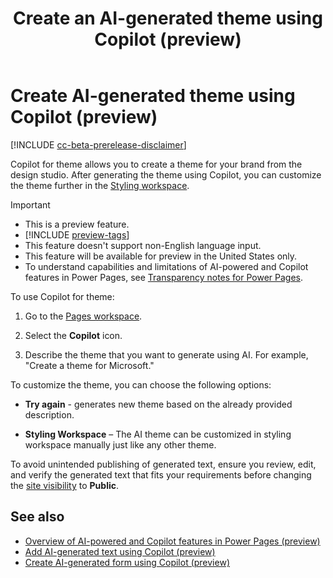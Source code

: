 ﻿---
title: Create an AI-generated theme using Copilot (preview)
description: Learn how to create an AI-generated theme for your Power Pages site using Copilot.
author: 
ms.topic: conceptual
ms.custom: 
ms.date: 7/06/2023
ms.subservice:
ms.author: avishwakarma
ms.reviewer: kkendrick
contributors:
    - ProfessorKendrick
---

# Create AI-generated theme using Copilot (preview)

[!INCLUDE [cc-beta-prerelease-disclaimer](../includes/cc-beta-prerelease-disclaimer.md)]

Copilot for theme allows you to create a theme for your brand from the design studio. After generating the theme using Copilot, you can customize the theme further in the [Styling workspace](style-site.md).

> [!IMPORTANT]
> - This is a preview feature.
> - [!INCLUDE [preview-tags](../includes/cc-preview-features-definition.md)]
> - This feature doesn't support non-English language input.
> - This feature will be available for preview in the United States only.
> - To understand capabilities and limitations of AI-powered and Copilot features in Power Pages, see [Transparency notes for Power Pages](../transparency-note.md).

To use Copilot for theme:

1. Go to the [Pages workspace](first-page.md).

1. Select the **Copilot** icon.

1. Describe the theme that you want to generate using AI. For example, "Create a theme for Microsoft."

To customize the theme, you can choose the following options:

- **Try again** - generates new theme based on the already provided description.

- **Styling Workspace** – The AI theme can be customized in styling workspace manually just like any other theme. 

To avoid unintended publishing of generated text, ensure you review, edit, and verify the generated text that fits your requirements before changing the [site visibility](../security/site-visibility.md) to **Public**.

## See also

- [Overview of AI-powered and Copilot features in Power Pages (preview)](../configure/ai-copilot-overview.md)
- [Add AI-generated text using Copilot (preview)](add-text-copilot.md)
- [Create AI-generated form using Copilot (preview)](add-form-copilot.md)
